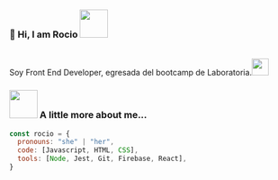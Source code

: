 ### 👋 Hi, I am Rocio <img src="https://media.giphy.com/media/mGcNjsfWAjY5AEZNw6/giphy.gif" width="50">

<!-- <img align='right' src="https://media.giphy.com/media/VekcnHOwOI5So/giphy.gif" width="230"> -->
</br>Soy Front End Developer, egresada del bootcamp de Laboratoria.<img src="https://media.giphy.com/media/WUlplcMpOCEmTGBtBW/giphy.gif" width="30"></em></p>



### <img src="https://media.giphy.com/media/VgCDAzcKvsR6OM0uWg/giphy.gif" width="50"> A little more about me...  

```js
const rocio = {
  pronouns: "she" | "her",
  code: [Javascript, HTML, CSS],
  tools: [Node, Jest, Git, Firebase, React],
}
```

<!--
**RocioTellezLopez/RocioTellezLopez** is a ✨ _special_ ✨ repository because its `README.md` (this file) appears on your GitHub profile.

Here are some ideas to get you started:

- 🔭 I’m currently working on ...
- 🌱 I’m currently learning ...
- 👯 I’m looking to collaborate on ...
- 🤔 I’m looking for help with ...
- 💬 Ask me about ...
- 📫 How to reach me: ...
- 😄 Pronouns: ...
- ⚡ Fun fact: ...
-->

